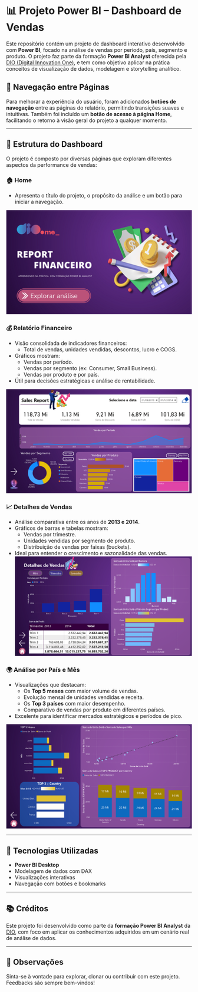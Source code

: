 # 📊 Projeto Power BI – Dashboard de Vendas

Este repositório contém um projeto de dashboard interativo desenvolvido com **Power BI**, focado na análise de vendas por período, país, segmento e produto. O projeto faz parte da formação **Power BI Analyst** oferecida pela [DIO (Digital Innovation One)](https://www.dio.me/), e tem como objetivo aplicar na prática conceitos de visualização de dados, modelagem e storytelling analítico.

## 🧭 Navegação entre Páginas

Para melhorar a experiência do usuário, foram adicionados **botões de navegação** entre as páginas do relatório, permitindo transições suaves e intuitivas. Também foi incluído um **botão de acesso à página Home**, facilitando o retorno à visão geral do projeto a qualquer momento.

---

## 📁 Estrutura do Dashboard

O projeto é composto por diversas páginas que exploram diferentes aspectos da performance de vendas:

### 🏠 Home
- Apresenta o título do projeto, o propósito da análise e um botão para iniciar a navegação.

![Pagina Inicial](img/01_homepage.png)

### 💰 Relatório Financeiro
- Visão consolidada de indicadores financeiros:
  - Total de vendas, unidades vendidas, descontos, lucro e COGS.
- Gráficos mostram:
  - Vendas por período.
  - Vendas por segmento (ex: Consumer, Small Business).
  - Vendas por produto e por país.
- Útil para decisões estratégicas e análise de rentabilidade.

![Pagina Principal](img/02_principal.png)

### 📈 Detalhes de Vendas
- Análise comparativa entre os anos de **2013 e 2014**.
- Gráficos de barras e tabelas mostram:
  - Vendas por trimestre.
  - Unidades vendidas por segmento de produto.
  - Distribuição de vendas por faixas (buckets).
- Ideal para entender o crescimento e sazonalidade das vendas.
![Pagina Inicial](img/03_detalhes.png)

### 🌍 Análise por País e Mês
- Visualizações que destacam:
  - Os **Top 5 meses** com maior volume de vendas.
  - Evolução mensal de unidades vendidas e receita.
  - Os **Top 3 países** com maior desempenho.
  - Comparativo de vendas por produto em diferentes países.
- Excelente para identificar mercados estratégicos e períodos de pico.

![Pagina TOP3](img/04_top3.png)

---

## 🚀 Tecnologias Utilizadas

- **Power BI Desktop**
- Modelagem de dados com DAX
- Visualizações interativas
- Navegação com botões e bookmarks

---

## 📚 Créditos

Este projeto foi desenvolvido como parte da **formação Power BI Analyst** da [DIO](https://www.dio.me/), com foco em aplicar os conhecimentos adquiridos em um cenário real de análise de dados.

---

## 📌 Observações

Sinta-se à vontade para explorar, clonar ou contribuir com este projeto. Feedbacks são sempre bem-vindos!

